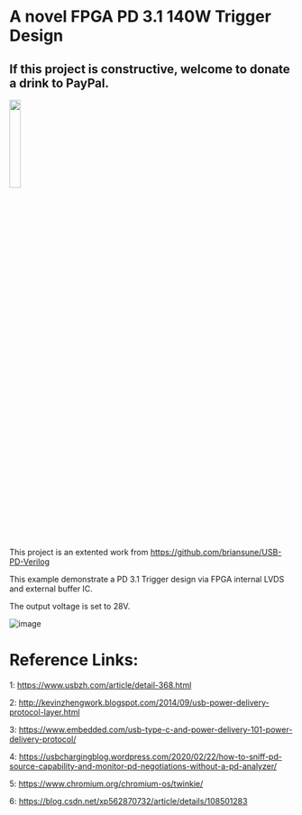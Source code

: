 # A novel FPGA PD 3.1 140W Trigger Design
## If this project is constructive, welcome to donate a drink to PayPal.

<img src="https://github.com/briansune/FPGA-Camera-MIPI-DVP-Verilog/assets/29487339/75ccc568-4f17-48a1-b2af-20211f98896c" style="height:20%; width:20%">

This project is an extented work from https://github.com/briansune/USB-PD-Verilog

This example demonstrate a PD 3.1 Trigger design via FPGA internal LVDS and external buffer IC.

The output voltage is set to 28V.

![image](https://github.com/briansune/fixed_pd_usb/assets/29487339/09afa00b-b6c5-44f9-b05c-7ac40f8554e4)

# Reference Links:

1: https://www.usbzh.com/article/detail-368.html

2: http://kevinzhengwork.blogspot.com/2014/09/usb-power-delivery-protocol-layer.html

3: https://www.embedded.com/usb-type-c-and-power-delivery-101-power-delivery-protocol/

4: https://usbchargingblog.wordpress.com/2020/02/22/how-to-sniff-pd-source-capability-and-monitor-pd-negotiations-without-a-pd-analyzer/

5: https://www.chromium.org/chromium-os/twinkie/

6: https://blog.csdn.net/xp562870732/article/details/108501283

